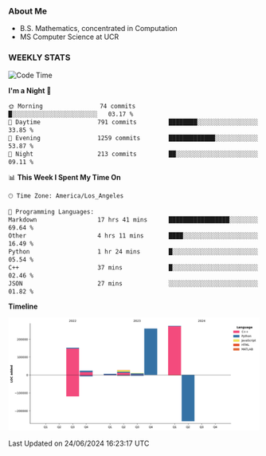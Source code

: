### About Me

- B.S. Mathematics, concentrated in Computation
- MS Computer Science at UCR


### WEEKLY STATS
<!--START_SECTION:waka-->
![Code Time](http://img.shields.io/badge/Code%20Time-202%20hrs%2012%20mins-blue)

**I'm a Night 🦉** 

```text
🌞 Morning                74 commits          █░░░░░░░░░░░░░░░░░░░░░░░░   03.17 % 
🌆 Daytime                791 commits         ████████░░░░░░░░░░░░░░░░░   33.85 % 
🌃 Evening                1259 commits        █████████████░░░░░░░░░░░░   53.87 % 
🌙 Night                  213 commits         ██░░░░░░░░░░░░░░░░░░░░░░░   09.11 % 
```


📊 **This Week I Spent My Time On** 

```text
🕑︎ Time Zone: America/Los_Angeles

💬 Programming Languages: 
Markdown                 17 hrs 41 mins      █████████████████░░░░░░░░   69.64 % 
Other                    4 hrs 11 mins       ████░░░░░░░░░░░░░░░░░░░░░   16.49 % 
Python                   1 hr 24 mins        █░░░░░░░░░░░░░░░░░░░░░░░░   05.54 % 
C++                      37 mins             █░░░░░░░░░░░░░░░░░░░░░░░░   02.46 % 
JSON                     27 mins             ░░░░░░░░░░░░░░░░░░░░░░░░░   01.82 % 
```

**Timeline**

![Lines of Code chart](https://raw.githubusercontent.com/nickocruzm/nickocruzm/main/assets/bar_graph.png)


 Last Updated on 24/06/2024 16:23:17 UTC
<!--END_SECTION:waka-->
